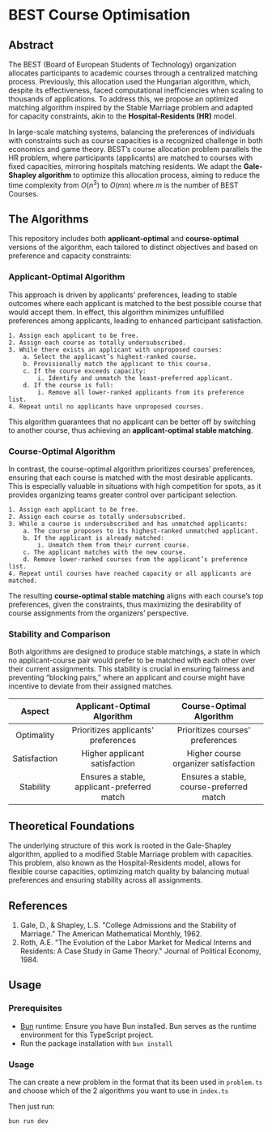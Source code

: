 # BEST Course Optimisation

## Abstract
The BEST (Board of European Students of Technology) organization allocates participants to academic courses through a centralized matching process. Previously, this allocation used the Hungarian algorithm, which, despite its effectiveness, faced computational inefficiencies when scaling to thousands of applications. To address this, we propose an optimized matching algorithm inspired by the Stable Marriage problem and adapted for capacity constraints, akin to the **Hospital-Residents (HR)** model.

In large-scale matching systems, balancing the preferences of individuals with constraints such as course capacities is a recognized challenge in both economics and game theory. BEST’s course allocation problem parallels the HR problem, where participants (applicants) are matched to courses with fixed capacities, mirroring hospitals matching residents. We adapt the **Gale-Shapley algorithm** to optimize this allocation process, aiming to reduce the time complexity from $O(n^3)$ to $O(mn)$ where $m$ is the number of BEST Courses.

## The Algorithms
This repository includes both **applicant-optimal** and **course-optimal** versions of the algorithm, each tailored to distinct objectives and based on preference and capacity constraints:

### Applicant-Optimal Algorithm
This approach is driven by applicants' preferences, leading to stable outcomes where each applicant is matched to the best possible course that would accept them. In effect, this algorithm minimizes unfulfilled preferences among applicants, leading to enhanced participant satisfaction.

```
1. Assign each applicant to be free.
2. Assign each course as totally undersubscribed.
3. While there exists an applicant with unproposed courses:
    a. Select the applicant’s highest-ranked course.
    b. Provisionally match the applicant to this course.
    c. If the course exceeds capacity:
        i. Identify and unmatch the least-preferred applicant.
    d. If the course is full:
        i. Remove all lower-ranked applicants from its preference list.
4. Repeat until no applicants have unproposed courses.
```

This algorithm guarantees that no applicant can be better off by switching to another course, thus achieving an **applicant-optimal stable matching**.

### Course-Optimal Algorithm
In contrast, the course-optimal algorithm prioritizes courses’ preferences, ensuring that each course is matched with the most desirable applicants. This is especially valuable in situations with high competition for spots, as it provides organizing teams greater control over participant selection.

```
1. Assign each applicant to be free.
2. Assign each course as totally undersubscribed.
3. While a course is undersubscribed and has unmatched applicants:
    a. The course proposes to its highest-ranked unmatched applicant.
    b. If the applicant is already matched:
        i. Unmatch them from their current course.
    c. The applicant matches with the new course.
    d. Remove lower-ranked courses from the applicant’s preference list.
4. Repeat until courses have reached capacity or all applicants are matched.
```

The resulting **course-optimal stable matching** aligns with each course’s top preferences, given the constraints, thus maximizing the desirability of course assignments from the organizers’ perspective.

### Stability and Comparison
Both algorithms are designed to produce stable matchings, a state in which no applicant-course pair would prefer to be matched with each other over their current assignments. This stability is crucial in ensuring fairness and preventing “blocking pairs,” where an applicant and course might have incentive to deviate from their assigned matches.

|    Aspect    |         Applicant-Optimal Algorithm         |         Course-Optimal Algorithm         |
|:------------:|:-------------------------------------------:|:----------------------------------------:|
| Optimality   | Prioritizes applicants' preferences         | Prioritizes courses' preferences         |
| Satisfaction | Higher applicant satisfaction               | Higher course organizer satisfaction     |
| Stability    | Ensures a stable, applicant-preferred match | Ensures a stable, course-preferred match |


## Theoretical Foundations
The underlying structure of this work is rooted in the Gale-Shapley algorithm, applied to a modified Stable Marriage problem with capacities. This problem, also known as the Hospital-Residents model, allows for flexible course capacities, optimizing match quality by balancing mutual preferences and ensuring stability across all assignments.

## References
1. Gale, D., & Shapley, L.S. "College Admissions and the Stability of Marriage." The American Mathematical Monthly, 1962.
2. Roth, A.E. "The Evolution of the Labor Market for Medical Interns and Residents: A Case Study in Game Theory." Journal of Political Economy, 1984.

## Usage

### Prerequisites
* [Bun](https://bun.sh/) runtime: Ensure you have Bun installed. Bun serves as the runtime environment for this TypeScript project.
* Run the package installation with `bun install`

### Usage

The can create a new problem in the format that its been used in `problem.ts` and choose which of the 2 algorithms you want to use in `index.ts`

Then just run:

```sh
bun run dev
```




